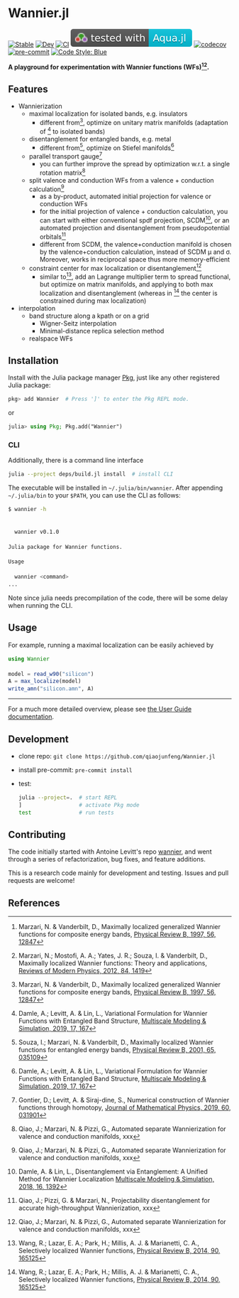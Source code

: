 # Wannier.jl

[![Stable](https://img.shields.io/badge/docs-stable-blue.svg)](https://qiaojunfeng.github.io/Wannier.jl/stable)
[![Dev](https://img.shields.io/badge/docs-dev-blue.svg)](https://qiaojunfeng.github.io/Wannier.jl/dev)
[![CI](https://github.com/qiaojunfeng/Wannier.jl/workflows/CI/badge.svg)](https://github.com/qiaojunfeng/Wannier.jl/actions?query=workflow%3ACI)
[![Aqua QA](https://raw.githubusercontent.com/JuliaTesting/Aqua.jl/master/badge.svg)](https://github.com/JuliaTesting/Aqua.jl)
[![codecov](https://codecov.io/gh/qiaojunfeng/Wannier.jl/branch/main/graph/badge.svg?token=J2c9HRdk59)](https://codecov.io/gh/qiaojunfeng/Wannier.jl)
[![pre-commit](https://img.shields.io/badge/pre--commit-enabled-brightgreen?logo=pre-commit&logoColor=white)](https://github.com/pre-commit/pre-commit)
[![Code Style: Blue](https://img.shields.io/badge/code%20style-blue-4495d1.svg)](https://github.com/invenia/BlueStyle)

**A playground for experimentation with Wannier functions (WFs)[^MV97][^MMYSV12].**

## Features

* Wannierization
  * maximal localization for isolated bands, e.g. insulators
    * different from[^MV97], optimize on unitary matrix manifolds (adaptation of [^DLL19] to isolated bands)
  * disentanglement for entangled bands, e.g. metal
    * different from[^SMV01], optimize on Stiefel manifolds[^DLL19]
  * parallel transport gauge[^GLS19]
    * you can further improve the spread by optimization w.r.t. a single rotation matrix[^QMP21]
  * split valence and conduction WFs from a valence + conduction calculation[^QMP21]
    * as a by-product, automated initial projection for valence or conduction WFs
    * for the initial projection of valence + conduction calculation, you can start with either conventional spdf projection, SCDM[^DL18], or an automated projection and disentanglement from pseudopotential orbitals[^QPM21]
    * different from SCDM, the valence+conduction manifold is chosen by the valence+conduction calculation, instead of SCDM μ and σ. Moreover, works in reciprocal space thus more memory-efficient
  * constraint center for max localization or disentanglement[^QMP21]
    * similar to[^WLPMM14], add an Lagrange multiplier term to spread functional, but optimize on matrix manifolds, and applying to both max localization and disentanglement (whereas in [^WLPMM14] the center is constrained during max localization)
* interpolation
  * band structure along a kpath or on a grid
    * Wigner-Seitz interpolation
    * Minimal-distance replica selection method
  * realspace WFs

## Installation

Install with the Julia package manager [Pkg](https://pkgdocs.julialang.org/), just like any other registered Julia package:

```jl
pkg> add Wannier  # Press ']' to enter the Pkg REPL mode.
```

or

```jl
julia> using Pkg; Pkg.add("Wannier")
```

### CLI

Additionally, there is a command line interface

```bash
julia --project deps/build.jl install  # install CLI
```

The executable will be installed in ```~/.julia/bin/wannier```.
After appending `~/.julia/bin` to your `$PATH`, you can use the CLI as follows:

```bash
$ wannier -h


  wannier v0.1.0

Julia package for Wannier functions.

Usage

  wannier <command>
...
```

Note since julia needs precompilation of the code, there will be some delay when running the CLI.

## Usage

For example, running a maximal localization can be easily achieved by

```jl
using Wannier

model = read_w90("silicon")
A = max_localize(model)
write_amn("silicon.amn", A)
```

---

For a much more detailed overview, please see [the User Guide documentation](https://qiaojunfeng.github.io/Wannier.jl/stable/user/).

## Development

* clone repo: `git clone https://github.com/qiaojunfeng/Wannier.jl`
* install pre-commit: `pre-commit install`
* test:

  ```bash
  julia --project=.  # start REPL
  ]                  # activate Pkg mode
  test               # run tests
  ```

## Contributing

The code initially started with Antoine Levitt's repo [wannier](https://github.com/antoine-levitt/wannier), and went through a series of refactorization, bug fixes, and feature additions.

This is a research code mainly for development and testing.
Issues and pull requests are welcome!

## References

[^MV97]: Marzari, N. & Vanderbilt, D., Maximally localized generalized Wannier functions for composite energy bands, [Physical Review B, 1997, 56, 12847](https://doi.org/10.1103/physrevb.56.12847)
[^MMYSV12]: Marzari, N.; Mostofi, A. A.; Yates, J. R.; Souza, I. & Vanderbilt, D., Maximally localized Wannier functions: Theory and applications, [Reviews of Modern Physics, 2012, 84, 1419](10.1103/revmodphys.84.1419)
[^SMV01]: Souza, I.; Marzari, N. & Vanderbilt, D., Maximally localized Wannier functions for entangled energy bands, [Physical Review B, 2001, 65, 035109](https://doi.org/10.1103/physrevb.65.035109)
[^DLL19]: Damle, A.; Levitt, A. & Lin, L., Variational Formulation for Wannier Functions with Entangled Band Structure, [Multiscale Modeling & Simulation, 2019, 17, 167](https://doi.org/10.1137/18m1167164)
[^GLS19]: Gontier, D.; Levitt, A. & Siraj-dine, S., Numerical construction of Wannier functions through homotopy, [Journal of Mathematical Physics, 2019, 60, 031901](https://doi.org/10.1063/1.5085753)
[^QPM21]: Qiao, J.; Pizzi, G. & Marzari, N., Projectability disentanglement for accurate high-throughput Wannierization, xxx
[^QMP21]: Qiao, J.; Marzari, N. & Pizzi, G., Automated separate Wannierization for valence and conduction manifolds, xxx
[^DL18]: Damle, A. & Lin, L., Disentanglement via Entanglement: A Unified Method for Wannier Localization
[Multiscale Modeling & Simulation, 2018, 16, 1392](https://doi.org/10.1137/17m1129696)
[^WLPMM14]: Wang, R.; Lazar, E. A.; Park, H.; Millis, A. J. & Marianetti, C. A., Selectively localized Wannier functions, [Physical Review B, 2014, 90, 165125](https://doi.org/10.1103/physrevb.90.165125)
